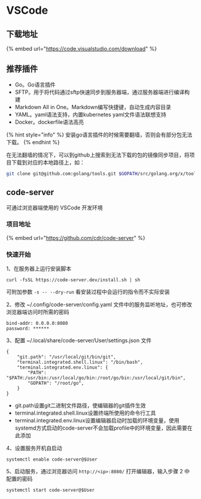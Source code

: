 # VSCode

## 下载地址

{% embed url="https://code.visualstudio.com/download" %}

## 推荐插件

* Go。Go语言插件
* SFTP。用于将代码通过sftp快速同步到服务器端，通过服务器端进行编译构建
* Markdown All in One。Markdown编写快捷键，自动生成内容目录
* YAML。yaml语法支持，内置kubernetes yaml文件语法联想支持
* Docker。dockerfile语法高亮

{% hint style="info" %}
安装go语言插件的时候需要翻墙，否则会有部分包无法下载。
{% endhint %}

在无法翻墙的情况下，可以到github上搜索到无法下载的包的镜像同步项目，将项目下载到对应的本地路径上，如：

```bash
git clone git@github.com:golang/tools.git $GOPATH/src/golang.org/x/tools
```

## code-server

可通过浏览器端使用的 VSCode 开发环境

### 项目地址

{% embed url="https://github.com/cdr/code-server" %}

### 快速开始

1、在服务器上运行安装脚本

```text
curl -fsSL https://code-server.dev/install.sh | sh
```

可附加参数 `-s -- --dry-run` 看安装过程中会运行的指令而不实际安装

2、修改 ~/.config/code-server/config.yaml 文件中的服务监听地址，也可修改浏览器端访问时所需的密码

```text
bind-addr: 0.0.0.0:8080
password: ******
```

3、配置 ~/.local/share/code-server/User/settings.json 文件

```text
{
    "git.path": "/usr/local/git/bin/git",
    "terminal.integrated.shell.linux": "/bin/bash",
    "terminal.integrated.env.linux": {
        "PATH": "$PATH:/usr/bin:/usr/local/go/bin:/root/go/bin:/usr/local/git/bin",
        "GOPATH": "/root/go",
    }
}
```

* git.path设置git二进制文件路径，使编辑器的git插件生效
* terminal.integrated.shell.linux设置终端所使用的命令行工具
* terminal.integrated.env.linux设置编辑器启动时加载的环境变量，使用systemd方式启动的code-server不会加载profile中的环境变量，因此需要在此添加

4、设置服务开机自启动

```text
systemctl enable code-server@$User
```

5、启动服务，通过浏览器访问 `http://<ip>:8080/` 打开编辑器，输入步骤 2 中配置的密码

```text
systemctl start code-server@$User
```

